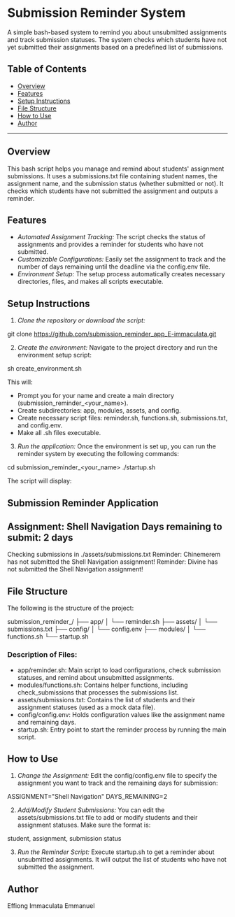 # Submission Reminder System

A simple bash-based system to remind you about unsubmitted assignments and track submission statuses. The system checks which students have not yet submitted their assignments based on a predefined list of submissions.

## Table of Contents

* [Overview](#overview)
* [Features](#features)
* [Setup Instructions](#setup-instructions)
* [File Structure](#file-structure)
* [How to Use](#how-to-use)
* [Author](#author)

---

## Overview

This bash script helps you manage and remind about students' assignment submissions. It uses a submissions.txt file containing student names, the assignment name, and the submission status (whether submitted or not). It checks which students have not submitted the assignment and outputs a reminder.

## Features

* *Automated Assignment Tracking:* The script checks the status of assignments and provides a reminder for students who have not submitted.
* *Customizable Configurations:* Easily set the assignment to track and the number of days remaining until the deadline via the config.env file.
* *Environment Setup:* The setup process automatically creates necessary directories, files, and makes all scripts executable.

## Setup Instructions

1. *Clone the repository or download the script:*


git clone https://github.com/submission_reminder_app_E-immaculata.git


2. *Create the environment:*
   Navigate to the project directory and run the environment setup script:


sh create_environment.sh


   This will:

   * Prompt you for your name and create a main directory (submission_reminder_<your_name>).
   * Create subdirectories: app, modules, assets, and config.
   * Create necessary script files: reminder.sh, functions.sh, submissions.txt, and config.env.
   * Make all .sh files executable.

3. *Run the application:*
   Once the environment is set up, you can run the reminder system by executing the following commands:


cd submission_reminder_<your_name>
./startup.sh


   The script will display:


Submission Reminder Application
--------------------------------------------
Assignment: Shell Navigation
Days remaining to submit: 2 days
--------------------------------------------
Checking submissions in ./assets/submissions.txt
Reminder: Chinemerem has not submitted the Shell Navigation assignment!
Reminder: Divine has not submitted the Shell Navigation assignment!


## File Structure

The following is the structure of the project:


submission_reminder_<name>/
├── app/
│   └── reminder.sh
├── assets/
│   └── submissions.txt
├── config/
│   └── config.env
├── modules/
│   └── functions.sh
└── startup.sh


### Description of Files:

* app/reminder.sh: Main script to load configurations, check submission statuses, and remind about unsubmitted assignments.
* modules/functions.sh: Contains helper functions, including check_submissions that processes the submissions list.
* assets/submissions.txt: Contains the list of students and their assignment statuses (used as a mock data file).
* config/config.env: Holds configuration values like the assignment name and remaining days.
* startup.sh: Entry point to start the reminder process by running the main script.

## How to Use

1. *Change the Assignment:* Edit the config/config.env file to specify the assignment you want to track and the remaining days for submission:


ASSIGNMENT="Shell Navigation"
DAYS_REMAINING=2


2. *Add/Modify Student Submissions:* You can edit the assets/submissions.txt file to add or modify students and their assignment statuses. Make sure the format is:


student, assignment, submission status


3. *Run the Reminder Script:* Execute startup.sh to get a reminder about unsubmitted assignments. It will output the list of students who have not submitted the assignment.

## Author


Effiong Immaculata Emmanuel
